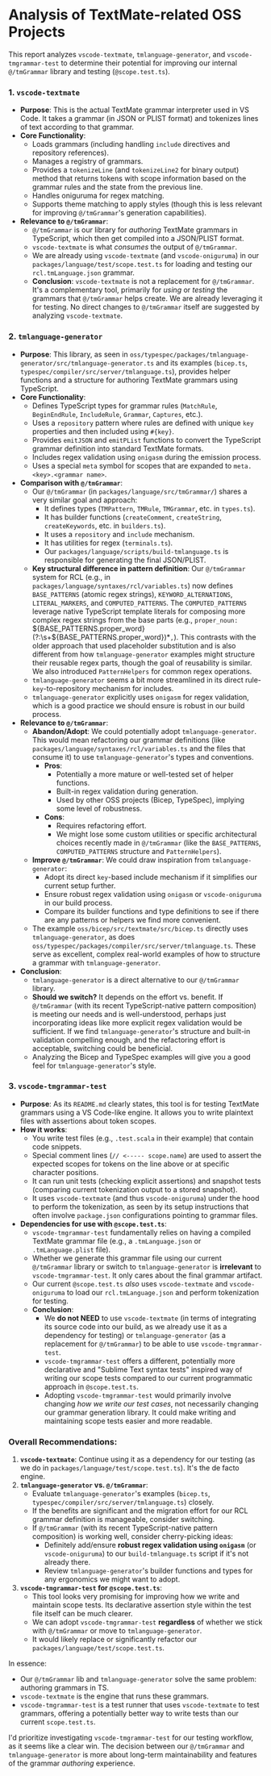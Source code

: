 # Analysis of TextMate-related OSS Projects

This report analyzes `vscode-textmate`, `tmlanguage-generator`, and `vscode-tmgrammar-test` to determine their potential for improving our internal `@/tmGrammar` library and testing (`@scope.test.ts`).

### 1. `vscode-textmate`

*   **Purpose**: This is the actual TextMate grammar interpreter used in VS Code. It takes a grammar (in JSON or PLIST format) and tokenizes lines of text according to that grammar.
*   **Core Functionality**:
    *   Loads grammars (including handling `include` directives and repository references).
    *   Manages a registry of grammars.
    *   Provides a `tokenizeLine` (and `tokenizeLine2` for binary output) method that returns tokens with scope information based on the grammar rules and the state from the previous line.
    *   Handles oniguruma for regex matching.
    *   Supports theme matching to apply styles (though this is less relevant for improving `@/tmGrammar`'s generation capabilities).
*   **Relevance to `@/tmGrammar`**:
    *   `@/tmGrammar` is our library for *authoring* TextMate grammars in TypeScript, which then get compiled into a JSON/PLIST format.
    *   `vscode-textmate` is what *consumes* the output of `@/tmGrammar`.
    *   We are already using `vscode-textmate` (and `vscode-oniguruma`) in our `packages/language/test/scope.test.ts` for loading and testing our `rcl.tmLanguage.json` grammar.
    *   **Conclusion**: `vscode-textmate` is not a replacement for `@/tmGrammar`. It's a complementary tool, primarily for *using* or *testing* the grammars that `@/tmGrammar` helps create. We are already leveraging it for testing. No direct changes to `@/tmGrammar` itself are suggested by analyzing `vscode-textmate`.

### 2. `tmlanguage-generator`

*   **Purpose**: This library, as seen in `oss/typespec/packages/tmlanguage-generator/src/tmlanguage-generator.ts` and its examples (`bicep.ts`, `typespec/compiler/src/server/tmlanguage.ts`), provides helper functions and a structure for authoring TextMate grammars using TypeScript.
*   **Core Functionality**:
    *   Defines TypeScript types for grammar rules (`MatchRule`, `BeginEndRule`, `IncludeRule`, `Grammar`, `Captures`, etc.).
    *   Uses a `repository` pattern where rules are defined with unique `key` properties and then included using `#{key}`.
    *   Provides `emitJSON` and `emitPList` functions to convert the TypeScript grammar definition into standard TextMate formats.
    *   Includes regex validation using `onigasm` during the emission process.
    *   Uses a special `meta` symbol for scopes that are expanded to `meta.<key>.<grammar name>`.
*   **Comparison with `@/tmGrammar`**:
    *   Our `@/tmGrammar` (in `packages/language/src/tmGrammar/`) shares a very similar goal and approach:
        *   It defines types (`TMPattern`, `TMRule`, `TMGrammar`, etc. in `types.ts`).
        *   It has builder functions (`createComment`, `createString`, `createKeywords`, etc. in `builders.ts`).
        *   It uses a `repository` and `include` mechanism.
        *   It has utilities for regex (`terminals.ts`).
        *   Our `packages/language/scripts/build-tmlanguage.ts` is responsible for generating the final JSON/PLIST.
    *   **Key structural difference in pattern definition**: Our `@/tmGrammar` system for RCL (e.g., in `packages/language/syntaxes/rcl/variables.ts`) now defines `BASE_PATTERNS` (atomic regex strings), `KEYWORD_ALTERNATIONS`, `LITERAL_MARKERS`, and `COMPUTED_PATTERNS`. The `COMPUTED_PATTERNS` leverage native TypeScript template literals for composing more complex regex strings from the base parts (e.g., `proper_noun: `${BASE_PATTERNS.proper_word}(?:\s+${BASE_PATTERNS.proper_word})*`,`). This contrasts with the older approach that used placeholder substitution and is also different from how `tmlanguage-generator` examples might structure their reusable regex parts, though the goal of reusability is similar. We also introduced `PatternHelpers` for common regex operations.
    *   `tmlanguage-generator` seems a bit more streamlined in its direct rule-`key`-to-repository mechanism for includes.
    *   `tmlanguage-generator` explicitly uses `onigasm` for regex validation, which is a good practice we should ensure is robust in our build process.
*   **Relevance to `@/tmGrammar`**:
    *   **Abandon/Adopt**: We could potentially adopt `tmlanguage-generator`. This would mean refactoring our grammar definitions (like `packages/language/syntaxes/rcl/variables.ts` and the files that consume it) to use `tmlanguage-generator`'s types and conventions.
        *   **Pros**:
            *   Potentially a more mature or well-tested set of helper functions.
            *   Built-in regex validation during generation.
            *   Used by other OSS projects (Bicep, TypeSpec), implying some level of robustness.
        *   **Cons**:
            *   Requires refactoring effort.
            *   We might lose some custom utilities or specific architectural choices recently made in `@/tmGrammar` (like the `BASE_PATTERNS`, `COMPUTED_PATTERNS` structure and `PatternHelpers`).
    *   **Improve `@/tmGrammar`**: We could draw inspiration from `tmlanguage-generator`:
        *   Adopt its direct `key`-based include mechanism if it simplifies our current setup further.
        *   Ensure robust regex validation using `onigasm` or `vscode-oniguruma` in our build process.
        *   Compare its builder functions and type definitions to see if there are any patterns or helpers we find more convenient.
    *   The example `oss/bicep/src/textmate/src/bicep.ts` directly uses `tmlanguage-generator`, as does `oss/typespec/packages/compiler/src/server/tmlanguage.ts`. These serve as excellent, complex real-world examples of how to structure a grammar with `tmlanguage-generator`.
*   **Conclusion**:
    *   `tmlanguage-generator` is a direct alternative to our `@/tmGrammar` library.
    *   **Should we switch?** It depends on the effort vs. benefit. If `@/tmGrammar` (with its recent TypeScript-native pattern composition) is meeting our needs and is well-understood, perhaps just incorporating ideas like more explicit regex validation would be sufficient. If we find `tmlanguage-generator`'s structure and built-in validation compelling enough, and the refactoring effort is acceptable, switching could be beneficial.
    *   Analyzing the Bicep and TypeSpec examples will give you a good feel for `tmlanguage-generator`'s style.

### 3. `vscode-tmgrammar-test`

*   **Purpose**: As its `README.md` clearly states, this tool is for testing TextMate grammars using a VS Code-like engine. It allows you to write plaintext files with assertions about token scopes.
*   **How it works**:
    *   You write test files (e.g., `.test.scala` in their example) that contain code snippets.
    *   Special comment lines (`// <----- scope.name`) are used to assert the expected scopes for tokens on the line above or at specific character positions.
    *   It can run unit tests (checking explicit assertions) and snapshot tests (comparing current tokenization output to a stored snapshot).
    *   It uses `vscode-textmate` (and thus `vscode-oniguruma`) under the hood to perform the tokenization, as seen by its setup instructions that often involve `package.json` configurations pointing to grammar files.
*   **Dependencies for use with `@scope.test.ts`**:
    *   `vscode-tmgrammar-test` fundamentally relies on having a compiled TextMate grammar file (e.g., a `.tmLanguage.json` or `.tmLanguage.plist` file).
    *   Whether we generate this grammar file using our current `@/tmGrammar` library or switch to `tmlanguage-generator` is **irrelevant** to `vscode-tmgrammar-test`. It only cares about the final grammar artifact.
    *   Our current `@scope.test.ts` *also* uses `vscode-textmate` and `vscode-oniguruma` to load our `rcl.tmLanguage.json` and perform tokenization for testing.
    *   **Conclusion**:
        *   We **do not NEED** to use `vscode-textmate` (in terms of integrating its source code into our build, as we already use it as a dependency for testing) or `tmlanguage-generator` (as a replacement for `@/tmGrammar`) to be able to use `vscode-tmgrammar-test`.
        *   `vscode-tmgrammar-test` offers a different, potentially more declarative and "Sublime Text syntax tests" inspired way of writing our scope tests compared to our current programmatic approach in `@scope.test.ts`.
        *   Adopting `vscode-tmgrammar-test` would primarily involve changing *how we write our test cases*, not necessarily changing our grammar generation library. It could make writing and maintaining scope tests easier and more readable.

### Overall Recommendations:

1.  **`vscode-textmate`**: Continue using it as a dependency for our testing (as we do in `packages/language/test/scope.test.ts`). It's the de facto engine.
2.  **`tmlanguage-generator` vs. `@/tmGrammar`**:
    *   Evaluate `tmlanguage-generator`'s examples (`bicep.ts`, `typespec/compiler/src/server/tmlanguage.ts`) closely.
    *   If the benefits are significant and the migration effort for our RCL grammar definition is manageable, consider switching.
    *   If `@/tmGrammar` (with its recent TypeScript-native pattern composition) is working well, consider cherry-picking ideas:
        *   Definitely add/ensure **robust regex validation using `onigasm`** (or `vscode-oniguruma`) to our `build-tmlanguage.ts` script if it's not already there.
        *   Review `tmlanguage-generator`'s builder functions and types for any ergonomics we might want to adopt.
3.  **`vscode-tmgrammar-test` for `@scope.test.ts`**:
    *   This tool looks very promising for improving how we write and maintain scope tests. Its declarative assertion style within the test file itself can be much clearer.
    *   We can adopt `vscode-tmgrammar-test` **regardless** of whether we stick with `@/tmGrammar` or move to `tmlanguage-generator`.
    *   It would likely replace or significantly refactor our `packages/language/test/scope.test.ts`.

In essence:
*   Our `@/tmGrammar` lib and `tmlanguage-generator` solve the same problem: authoring grammars in TS.
*   `vscode-textmate` is the engine that runs these grammars.
*   `vscode-tmgrammar-test` is a test runner that uses `vscode-textmate` to test grammars, offering a potentially better way to write tests than our current `scope.test.ts`.

I'd prioritize investigating `vscode-tmgrammar-test` for our testing workflow, as it seems like a clear win. The decision between our `@/tmGrammar` and `tmlanguage-generator` is more about long-term maintainability and features of the grammar *authoring* experience. 